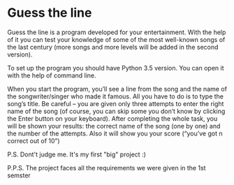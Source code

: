# Guess the line

Guess the line is a program developed for your entertainment. With the help of it you can test your knowledge of some of the most well-known songs of the last century (more songs and more levels will be added in the second version).

To set up the program you should have Python 3.5 version. You can open it with the help of command line.

When you start the program, you’ll see a line from the song and the name of the songwriter/singer who made it famous. All you have to do is to type the song’s title. Be careful – you are given only three attempts to enter the right name of the song (of course, you can skip some you don’t know by clicking the Enter button on your keyboard). After completing the whole task, you will be shown your results: the correct name of the song (one by one) and the number of the attempts. Also it will show you your score (“you’ve got n correct out of 10”)

P.S.	Dont't judge me. It's my first "big" project :)

P.P.S.	The project faces all the requirements we were given in the 1st semster
